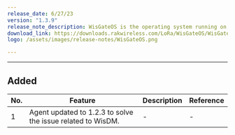 ```yaml
---
release_date: 6/27/23
version: "1.3.9"
release_note_description: WisGateOS is the operating system running on every WisGate Edge gateway. The interface builds on top of OpenWRT and all gateway products of the RAK72xx line share it. It gives instructions on configuring WAN, the LoRa Packet Forwarder, and MQTT Bridge. It explains how to do system monitoring, update the firmware, and reset the device. Last but not least, it provides information on using the Built-in LoRa Server.
download_link: https://downloads.rakwireless.com/LoRa/WisGateOS/WisGateOS_Latest_Firmware.zip
logo: /assets/images/release-notes/WisGateOS.png

---
```


<rk-release-notes/>

---

## Added

| No.  | Feature                                                     | Description | Reference |
| ---- | ----------------------------------------------------------- | ----------- | --------- |
| 1    | Agent updated to 1.2.3 to solve the issue related to WisDM. | -           | -         |
